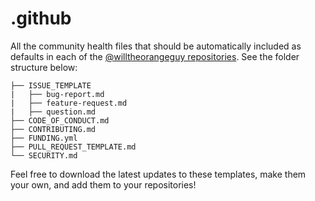 # .github

All the community health files that should be automatically included as defaults in each of the [@willtheorangeguy repositories](https://github.com/willtheorangeguy?tab=repositories). See the folder structure below:

```text
├── ISSUE_TEMPLATE
|   ├── bug-report.md
|   ├── feature-request.md
|   ├── question.md
├── CODE_OF_CONDUCT.md
├── CONTRIBUTING.md
├── FUNDING.yml
├── PULL_REQUEST_TEMPLATE.md
└── SECURITY.md
```

Feel free to download the latest updates to these templates, make them your own, and add them to your repositories!
